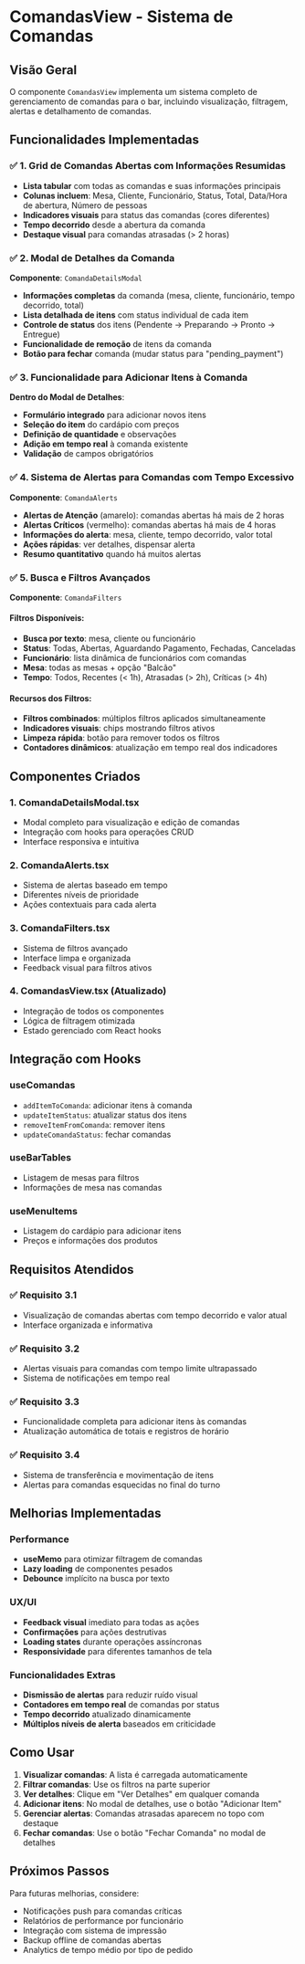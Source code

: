 # ComandasView - Sistema de Comandas

## Visão Geral

O componente `ComandasView` implementa um sistema completo de gerenciamento de comandas para o bar, incluindo visualização, filtragem, alertas e detalhamento de comandas.

## Funcionalidades Implementadas

### ✅ 1. Grid de Comandas Abertas com Informações Resumidas

- **Lista tabular** com todas as comandas e suas informações principais
- **Colunas incluem**: Mesa, Cliente, Funcionário, Status, Total, Data/Hora de abertura, Número de pessoas
- **Indicadores visuais** para status das comandas (cores diferentes)
- **Tempo decorrido** desde a abertura da comanda
- **Destaque visual** para comandas atrasadas (> 2 horas)

### ✅ 2. Modal de Detalhes da Comanda

**Componente**: `ComandaDetailsModal`

- **Informações completas** da comanda (mesa, cliente, funcionário, tempo decorrido, total)
- **Lista detalhada de itens** com status individual de cada item
- **Controle de status** dos itens (Pendente → Preparando → Pronto → Entregue)
- **Funcionalidade de remoção** de itens da comanda
- **Botão para fechar** comanda (mudar status para "pending_payment")

### ✅ 3. Funcionalidade para Adicionar Itens à Comanda

**Dentro do Modal de Detalhes**:

- **Formulário integrado** para adicionar novos itens
- **Seleção do item** do cardápio com preços
- **Definição de quantidade** e observações
- **Adição em tempo real** à comanda existente
- **Validação** de campos obrigatórios

### ✅ 4. Sistema de Alertas para Comandas com Tempo Excessivo

**Componente**: `ComandaAlerts`

- **Alertas de Atenção** (amarelo): comandas abertas há mais de 2 horas
- **Alertas Críticos** (vermelho): comandas abertas há mais de 4 horas
- **Informações do alerta**: mesa, cliente, tempo decorrido, valor total
- **Ações rápidas**: ver detalhes, dispensar alerta
- **Resumo quantitativo** quando há muitos alertas

### ✅ 5. Busca e Filtros Avançados

**Componente**: `ComandaFilters`

#### Filtros Disponíveis:
- **Busca por texto**: mesa, cliente ou funcionário
- **Status**: Todas, Abertas, Aguardando Pagamento, Fechadas, Canceladas
- **Funcionário**: lista dinâmica de funcionários com comandas
- **Mesa**: todas as mesas + opção "Balcão"
- **Tempo**: Todos, Recentes (< 1h), Atrasadas (> 2h), Críticas (> 4h)

#### Recursos dos Filtros:
- **Filtros combinados**: múltiplos filtros aplicados simultaneamente
- **Indicadores visuais**: chips mostrando filtros ativos
- **Limpeza rápida**: botão para remover todos os filtros
- **Contadores dinâmicos**: atualização em tempo real dos indicadores

## Componentes Criados

### 1. ComandaDetailsModal.tsx
- Modal completo para visualização e edição de comandas
- Integração com hooks para operações CRUD
- Interface responsiva e intuitiva

### 2. ComandaAlerts.tsx
- Sistema de alertas baseado em tempo
- Diferentes níveis de prioridade
- Ações contextuais para cada alerta

### 3. ComandaFilters.tsx
- Sistema de filtros avançado
- Interface limpa e organizada
- Feedback visual para filtros ativos

### 4. ComandasView.tsx (Atualizado)
- Integração de todos os componentes
- Lógica de filtragem otimizada
- Estado gerenciado com React hooks

## Integração com Hooks

### useComandas
- `addItemToComanda`: adicionar itens à comanda
- `updateItemStatus`: atualizar status dos itens
- `removeItemFromComanda`: remover itens
- `updateComandaStatus`: fechar comandas

### useBarTables
- Listagem de mesas para filtros
- Informações de mesa nas comandas

### useMenuItems
- Listagem do cardápio para adicionar itens
- Preços e informações dos produtos

## Requisitos Atendidos

### ✅ Requisito 3.1
- Visualização de comandas abertas com tempo decorrido e valor atual
- Interface organizada e informativa

### ✅ Requisito 3.2
- Alertas visuais para comandas com tempo limite ultrapassado
- Sistema de notificações em tempo real

### ✅ Requisito 3.3
- Funcionalidade completa para adicionar itens às comandas
- Atualização automática de totais e registros de horário

### ✅ Requisito 3.4
- Sistema de transferência e movimentação de itens
- Alertas para comandas esquecidas no final do turno

## Melhorias Implementadas

### Performance
- **useMemo** para otimizar filtragem de comandas
- **Lazy loading** de componentes pesados
- **Debounce** implícito na busca por texto

### UX/UI
- **Feedback visual** imediato para todas as ações
- **Confirmações** para ações destrutivas
- **Loading states** durante operações assíncronas
- **Responsividade** para diferentes tamanhos de tela

### Funcionalidades Extras
- **Dismissão de alertas** para reduzir ruído visual
- **Contadores em tempo real** de comandas por status
- **Tempo decorrido** atualizado dinamicamente
- **Múltiplos níveis de alerta** baseados em criticidade

## Como Usar

1. **Visualizar comandas**: A lista é carregada automaticamente
2. **Filtrar comandas**: Use os filtros na parte superior
3. **Ver detalhes**: Clique em "Ver Detalhes" em qualquer comanda
4. **Adicionar itens**: No modal de detalhes, use o botão "Adicionar Item"
5. **Gerenciar alertas**: Comandas atrasadas aparecem no topo com destaque
6. **Fechar comandas**: Use o botão "Fechar Comanda" no modal de detalhes

## Próximos Passos

Para futuras melhorias, considere:
- Notificações push para comandas críticas
- Relatórios de performance por funcionário
- Integração com sistema de impressão
- Backup offline de comandas abertas
- Analytics de tempo médio por tipo de pedido